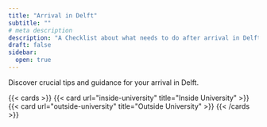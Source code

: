 ```yaml
---
title: "Arrival in Delft"
subtitle: ""
# meta description
description: "A Checklist about what needs to do after arrival in Delft"
draft: false
sidebar:
  open: true
---
```

Discover crucial tips and guidance for your arrival in Delft.

{{< cards >}}
  {{< card url="inside-university" title="Inside University" >}}
  {{< card url="outside-university" title="Outside University" >}}
{{< /cards >}}



